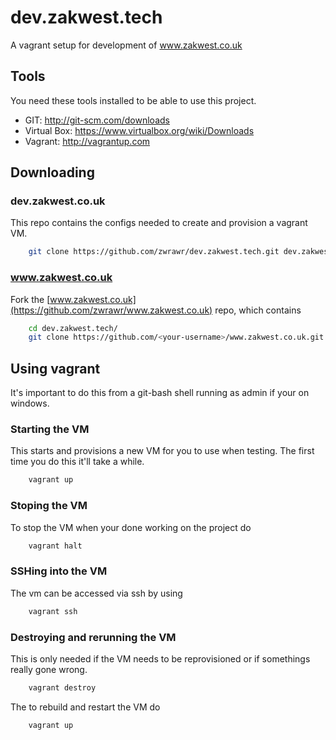 # dev.zakwest.tech
A vagrant setup for development of www.zakwest.co.uk


## Tools
You need these tools installed to be able to use this project. 
* GIT: http://git-scm.com/downloads
* Virtual Box: https://www.virtualbox.org/wiki/Downloads
* Vagrant: http://vagrantup.com

## Downloading
### dev.zakwest.co.uk
This repo contains the configs needed to create and provision a vagrant VM.
```bash
    git clone https://github.com/zwrawr/dev.zakwest.tech.git dev.zakwest.tech
```
### www.zakwest.co.uk
Fork the [www.zakwest.co.uk](https://github.com/zwrawr/www.zakwest.co.uk) repo, which contains 
```bash
    cd dev.zakwest.tech/
    git clone https://github.com/<your-username>/www.zakwest.co.uk.git www.zakwest.tech
```

## Using vagrant
It's important to do this from a git-bash shell running as admin if your on windows.
### Starting the VM
This starts and provisions a new VM for you to use when testing. The first time you do this it'll take a while.
```bash
    vagrant up
```
### Stoping the VM
To stop the VM when your done working on the project do
```bash
    vagrant halt
```

### SSHing into the VM
The vm can be accessed via ssh by using
```bash
    vagrant ssh
```
### Destroying and rerunning the VM
This is only needed if the VM needs to be reprovisioned or if somethings really gone wrong.
```bash
    vagrant destroy
```
The to rebuild and restart the VM do
```bash
    vagrant up
```

